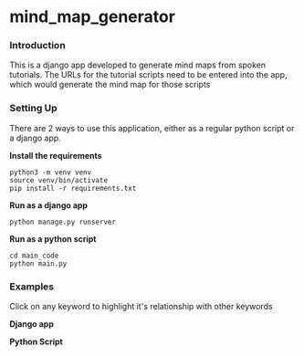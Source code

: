 # mind_map_generator

### Introduction
This is a django app developed to generate mind maps from spoken tutorials. The URLs for the tutorial scripts need to be entered into the app, which would generate the mind map for those scripts

### Setting Up
There are 2 ways to use this application, either as a regular python script or a django app.

**Install the requirements**
```
python3 -m venv venv
source venv/bin/activate
pip install -r requirements.txt
```
**Run as a django app**
```
python manage.py runserver
```
**Run as a python script**
```
cd main_code
python main.py
```

### Examples
Click on any keyword to highlight it's relationship with other keywords

**Django app**

**Python Script**
